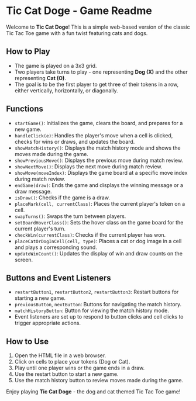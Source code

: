 # Tic Cat Doge - Game Readme

Welcome to **Tic Cat Doge**! This is a simple web-based version of the classic Tic Tac Toe game with a fun twist featuring cats and dogs.

## How to Play

- The game is played on a 3x3 grid.
- Two players take turns to play - one representing **Dog (X)** and the other representing **Cat (O)**.
- The goal is to be the first player to get three of their tokens in a row, either vertically, horizontally, or diagonally.

## Functions

- `startGame()`: Initializes the game, clears the board, and prepares for a new game.
- `handleClick(e)`: Handles the player's move when a cell is clicked, checks for wins or draws, and updates the board.
- `showMatchHistory()`: Displays the match history mode and shows the moves made during the game.
- `showPreviousMove()`: Displays the previous move during match review.
- `showNextMove()`: Displays the next move during match review.
- `showMove(moveIndex)`: Displays the game board at a specific move index during match review.
- `endGame(draw)`: Ends the game and displays the winning message or a draw message.
- `isDraw()`: Checks if the game is a draw.
- `placeMark(cell, currentClass)`: Places the current player's token on a cell.
- `swapTurns()`: Swaps the turn between players.
- `setBoardHoverClass()`: Sets the hover class on the game board for the current player's turn.
- `checkWin(currentClass)`: Checks if the current player has won.
- `placeCatOrDogInCell(cell, type)`: Places a cat or dog image in a cell and plays a corresponding sound.
- `updateWinCount()`: Updates the display of win and draw counts on the screen.

## Buttons and Event Listeners

- `restartButton1`, `restartButton2`, `restartButton3`: Restart buttons for starting a new game.
- `previousButton`, `nextButton`: Buttons for navigating the match history.
- `matchHistoryButton`: Button for viewing the match history mode.
- Event listeners are set up to respond to button clicks and cell clicks to trigger appropriate actions.

## How to Use

1. Open the HTML file in a web browser.
2. Click on cells to place your tokens (Dog or Cat).
3. Play until one player wins or the game ends in a draw.
4. Use the restart button to start a new game.
5. Use the match history button to review moves made during the game.

Enjoy playing **Tic Cat Doge** - the dog and cat themed Tic Tac Toe game!
